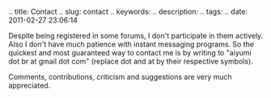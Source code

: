.. title: Contact
.. slug: contact
.. keywords: 
.. description: 
.. tags: 
.. date: 2011-02-27 23:06:14

Despite being registered in some forums, I don't participate in them actively. Also I don't have much patience with instant messaging programs. So the quickest and most guaranteed way to contact me is by writing to "aiyumi dot br at gmail dot com" (replace dot and at by their respective symbols).

Comments, contributions, criticism and suggestions are very much appreciated.